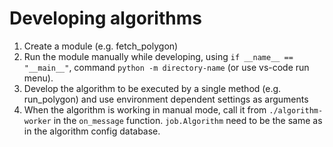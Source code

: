 # Developing algorithms

1. Create a module (e.g. fetch_polygon)
2. Run the module manually while developing, using `if __name__ == "__main__"`, command `python -m directory-name` (or use vs-code run menu).
3. Develop the algorithm to be executed by a single method (e.g. run_polygon) and use environment dependent settings as arguments
4. When the algorithm is working in manual mode, call it from `./algorithm-worker` in the `on_message` function. `job.Algorithm` need to be the same as in the algorithm config database.
